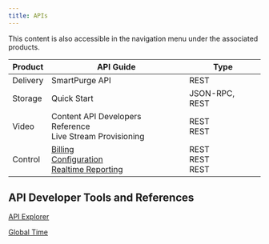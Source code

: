 ```yaml
---
title: APIs
---
```

This content is also accessible in the navigation menu under the associated products.

|Product|API Guide|Type|
|---|---|---|
|Delivery|SmartPurge API|REST|
|Storage|Quick Start|JSON-RPC, REST|
|Video	|Content API Developers Reference <br /> Live Stream Provisioning<br /> |REST <br /> REST|
|Control	|[Billing](https://support.limelight.com/public/openapi/billing/index.html) <br /> [Configuration](https://support.limelight.com/public/openapi/configuration/index.html) <br /> [Realtime Reporting](https://support.limelight.com/public/openapi/realtimereporting/index.html) | REST <br /> REST <br /> REST |

## API Developer Tools and References
[API Explorer](https://support.limelight.com/public/explorer/llnw-api-explorer.html)

[Global Time](/delivery/control/support_tools/global_time)
